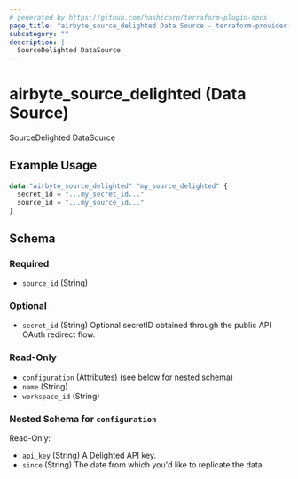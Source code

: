 ```yaml
---
# generated by https://github.com/hashicorp/terraform-plugin-docs
page_title: "airbyte_source_delighted Data Source - terraform-provider-airbyte"
subcategory: ""
description: |-
  SourceDelighted DataSource
---
```


# airbyte_source_delighted (Data Source)

SourceDelighted DataSource

## Example Usage

```terraform
data "airbyte_source_delighted" "my_source_delighted" {
  secret_id = "...my_secret_id..."
  source_id = "...my_source_id..."
}
```

<!-- schema generated by tfplugindocs -->
## Schema

### Required

- `source_id` (String)

### Optional

- `secret_id` (String) Optional secretID obtained through the public API OAuth redirect flow.

### Read-Only

- `configuration` (Attributes) (see [below for nested schema](#nestedatt--configuration))
- `name` (String)
- `workspace_id` (String)

<a id="nestedatt--configuration"></a>
### Nested Schema for `configuration`

Read-Only:

- `api_key` (String) A Delighted API key.
- `since` (String) The date from which you'd like to replicate the data


